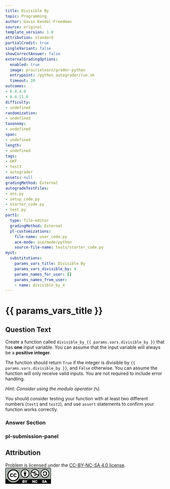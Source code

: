 ```yaml
---
title: Divisible By
topic: Programming
author: Gavin Kendal-Freedman
source: original
template_version: 1.0
attribution: standard
partialCredit: true
singleVariant: false
showCorrectAnswer: false
externalGradingOptions:
  enabled: true
  image: prairielearn/grader-python
  entrypoint: /python_autograder/run.sh
  timeout: 20
outcomes:
- 6.4.4.0
- 6.4.11.0
difficulty:
- undefined
randomization:
- undefined
taxonomy:
- undefined
span:
- undefined
length:
- undefined
tags:
- GKF
- test3
- autograder
assets: null
gradingMethod: External
autogradeTestFiles:
- ans.py
- setup_code.py
- starter_code.py
- test.py
part1:
  type: file-editor
  gradingMethod: External
  pl-customizations:
    file-name: user_code.py
    ace-mode: ace/mode/python
    source-file-name: tests/starter_code.py
myst:
  substitutions:
    params_vars_title: Divisible By
    params_vars_divisible_by: 4
    params_names_for_user: []
    params_names_from_user:
    - name: divisible_by_4
---
```

# {{ params_vars_title }}

## Question Text

Create a function called `divisible_by_{{ params.vars.divisible_by }}` that has **one** input variable. You can assume that the input variable will always be a **positive integer**.

The function should return `True` if the integer is divisible by `{{ params.vars.divisible_by }}`, and `False` otherwise. You can assume the function will only receive valid inputs. You are not required to include error handling.

*Hint: Consider using the modulo operator (`%`).*

You should consider testing your function with at least two different numbers (`test1` and `test2`), and use `assert` statements to confirm your function works correctly.

### Answer Section

### pl-submission-panel

<pl-external-grader-results></pl-external-grader-results>
<pl-file-preview></pl-file-preview>

## Attribution

Problem is licensed under the [CC-BY-NC-SA 4.0 license](https://creativecommons.org/licenses/by-nc-sa/4.0/).<br> ![The Creative Commons 4.0 license requiring attribution-BY, non-commercial-NC, and share-alike-SA license.](https://raw.githubusercontent.com/firasm/bits/master/by-nc-sa.png)